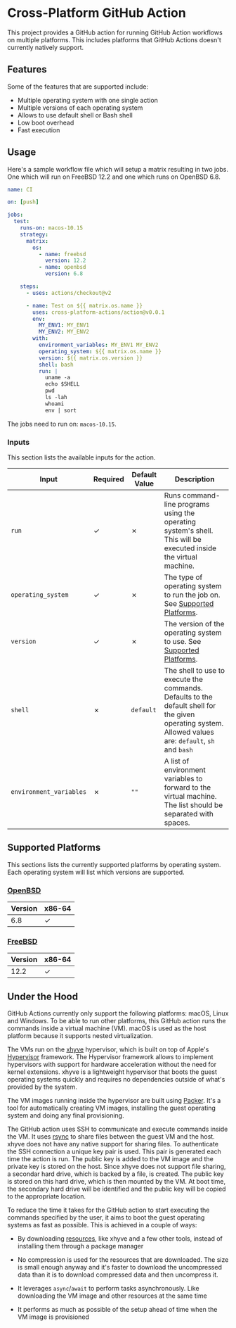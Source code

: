 # Cross-Platform GitHub Action

This project provides a GitHub action for running GitHub Action workflows on
multiple platforms. This includes platforms that GitHub Actions doesn't
currently natively support.

## Features

Some of the features that are supported include:

* Multiple operating system with one single action
* Multiple versions of each operating system
* Allows to use default shell or Bash shell
* Low boot overhead
* Fast execution

## Usage

Here's a sample workflow file which will setup a matrix resulting in two jobs.
One which will run on FreeBSD 12.2 and one which runs on OpenBSD 6.8.

```yaml
name: CI

on: [push]

jobs:
  test:
    runs-on: macos-10.15
    strategy:
      matrix:
        os:
          - name: freebsd
            version: 12.2
          - name: openbsd
            version: 6.8

    steps:
      - uses: actions/checkout@v2

      - name: Test on ${{ matrix.os.name }}
        uses: cross-platform-actions/action@v0.0.1
        env:
          MY_ENV1: MY_ENV1
          MY_ENV2: MY_ENV2
        with:
          environment_variables: MY_ENV1 MY_ENV2
          operating_system: ${{ matrix.os.name }}
          version: ${{ matrix.os.version }}
          shell: bash
          run: |
            uname -a
            echo $SHELL
            pwd
            ls -lah
            whoami
            env | sort
```

The jobs need to run on: `macos-10.15`.

### Inputs

This section lists the available inputs for the action.

| Input                   | Required | Default Value | Description                                                                                                                                            |
|-------------------------|----------|---------------|--------------------------------------------------------------------------------------------------------------------------------------------------------|
| `run`                   | ✓        | ✗             | Runs command-line programs using the operating system's shell. This will be executed inside the virtual machine.                                       |
| `operating_system`      | ✓        | ✗             | The type of operating system to run the job on. See [Supported Platforms](#supported-platforms).                                                       |
| `version`               | ✓        | ✗             | The version of the operating system to use. See [Supported Platforms](#supported-platforms).                                                           |
| `shell`                 | ✗        | `default`     | The shell to use to execute the commands. Defaults to the default shell for the given operating system. Allowed values are: `default`, `sh` and `bash` |
| `environment_variables` | ✗        | `""`          | A list of environment variables to forward to the virtual machine. The list should be separated with spaces.                                           |

## Supported Platforms

This sections lists the currently supported platforms by operating system. Each
operating system will list which versions are supported.

### [OpenBSD][openbsd_builder]

| Version | x86-64 |
|---------|--------|
| 6.8     | ✓      |

### [FreeBSD][freebsd_builder]

| Version | x86-64 |
|---------|--------|
| 12.2    | ✓      |

## Under the Hood

GitHub Actions currently only support the following platforms: macOS, Linux and
Windows. To be able to run other platforms, this GitHub action runs the commands
inside a virtual machine (VM). macOS is used as the host platform because it
supports nested virtualization.

The VMs run on the [xhyve][xhyve] hypervisor, which is built on top of Apple's
[Hypervisor][hypervisor_framework] framework. The Hypervisor framework allows
to implement hypervisors with support for hardware acceleration without the
need for kernel extensions. xhyve is a lightweight hypervisor that boots the
guest operating systems quickly and requires no dependencies outside of what's
provided by the system.

The VM images running inside the hypervisor are built using [Packer][packer].
It's a tool for automatically creating VM images, installing the guest
operating system and doing any final provisioning.

The GitHub action uses SSH to communicate and execute commands inside the VM.
It uses [rsync][rsync] to share files between the guest VM and the host. xhyve
does not have any native support for sharing files. To authenticate the SSH
connection a unique key pair is used. This pair is generated each time the
action is run. The public key is added to the VM image and the private key is
stored on the host. Since xhyve does not support file sharing, a secondar hard
drive, which is backed by a file, is created. The public key is stored on this
hard drive, which is then mounted by the VM. At boot time, the secondary hard
drive will be identified and the public key will be copied to the appropriate
location.

To reduce the time it takes for the GitHub action to start executing the
commands specified by the user, it aims to boot the guest operating systems as
fast as possible. This is achieved in a couple of ways:

* By downloading [resources][resources], like xhyve and a few other tools,
    instead of installing them through a package manager

* No compression is used for the resources that are downloaded. The size is
    small enough anyway and it's faster to download the uncompressed data than
    it is to download compressed data and then uncompress it.

* It leverages `async`/`await` to perform tasks asynchronously. Like
    downloading the VM image and other resources at the same time

* It performs as much as possible of the setup ahead of time when the VM image
    is provisioned

[xhyve]: https://github.com/machyve/xhyve
[hypervisor_framework]: https://developer.apple.com/library/mac/documentation/DriversKernelHardware/Reference/Hypervisor/index.html
[rsync]: https://en.wikipedia.org/wiki/Rsync
[resources]: https://github.com/cross-platform-actions/resources
[packer]: https://www.packer.io
[openbsd_builder]: https://github.com/cross-platform-actions/openbsd-builder
[freebsd_builder]: https://github.com/cross-platform-actions/freebsd-builder
